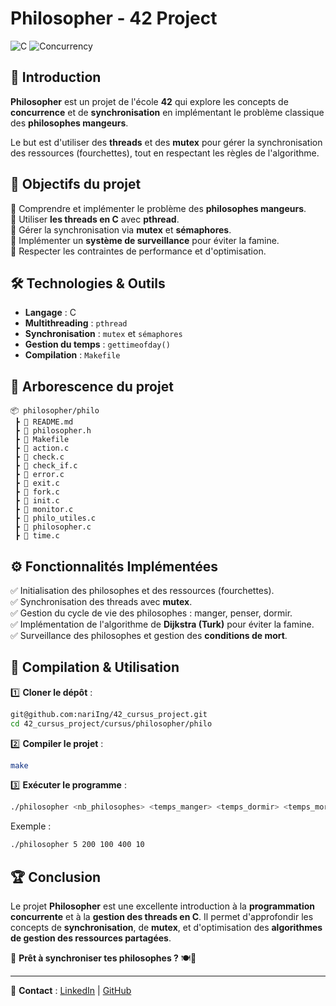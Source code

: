 # Philosopher - 42 Project

![C](https://img.shields.io/badge/Language-C-red?style=for-the-badge&logo=c)
![Concurrency](https://img.shields.io/badge/Concurrency-Threads-blue?style=for-the-badge&logo=pthreads)

## 🚀 Introduction

**Philosopher** est un projet de l'école **42** qui explore les concepts de **concurrence** et de **synchronisation** en implémentant le problème classique des **philosophes mangeurs**.

Le but est d'utiliser des **threads** et des **mutex** pour gérer la synchronisation des ressources (fourchettes), tout en respectant les règles de l'algorithme.

## 📌 Objectifs du projet

🔹 Comprendre et implémenter le problème des **philosophes mangeurs**.  
🔹 Utiliser **les threads en C** avec **pthread**.  
🔹 Gérer la synchronisation via **mutex** et **sémaphores**.  
🔹 Implémenter un **système de surveillance** pour éviter la famine.  
🔹 Respecter les contraintes de performance et d'optimisation.  

## 🛠️ Technologies & Outils

- **Langage** : C  
- **Multithreading** : `pthread`  
- **Synchronisation** : `mutex` et `sémaphores`  
- **Gestion du temps** : `gettimeofday()`  
- **Compilation** : `Makefile`

## 📂 Arborescence du projet

```
📦 philosopher/philo
 ┣ 📜 README.md
 ┣ 📜 philosopher.h
 ┣ 📜 Makefile
 ┣ 📜 action.c
 ┣ 📜 check.c
 ┣ 📜 check_if.c
 ┣ 📜 error.c
 ┣ 📜 exit.c
 ┣ 📜 fork.c
 ┣ 📜 init.c
 ┣ 📜 monitor.c
 ┣ 📜 philo_utiles.c
 ┣ 📜 philosopher.c
 ┣ 📜 time.c
```

## ⚙️ Fonctionnalités Implémentées

✅ Initialisation des philosophes et des ressources (fourchettes).  
✅ Synchronisation des threads avec **mutex**.  
✅ Gestion du cycle de vie des philosophes : manger, penser, dormir.  
✅ Implémentation de l'algorithme de **Dijkstra (Turk)** pour éviter la famine.  
✅ Surveillance des philosophes et gestion des **conditions de mort**.  

## 📌 Compilation & Utilisation

1️⃣ **Cloner le dépôt** :
```bash
git@github.com:nariIng/42_cursus_project.git
cd 42_cursus_project/cursus/philosopher/philo
```

2️⃣ **Compiler le projet** :
```bash
make
```

3️⃣ **Exécuter le programme** :
```bash
./philosopher <nb_philosophes> <temps_manger> <temps_dormir> <temps_mort> [nombre_repas]
```

Exemple :
```bash
./philosopher 5 200 100 400 10
```

## 🏆 Conclusion

Le projet **Philosopher** est une excellente introduction à la **programmation concurrente** et à la **gestion des threads en C**. Il permet d'approfondir les concepts de **synchronisation**, de **mutex**, et d'optimisation des **algorithmes de gestion des ressources partagées**.

🧠 **Prêt à synchroniser tes philosophes ?** 🍽️🚀

---

🔗 **Contact** : [LinkedIn](www.linkedin.com/in/emmanuela-narindranjanahary-7194272a7) | [GitHub](https://github.com/nariIng/)


